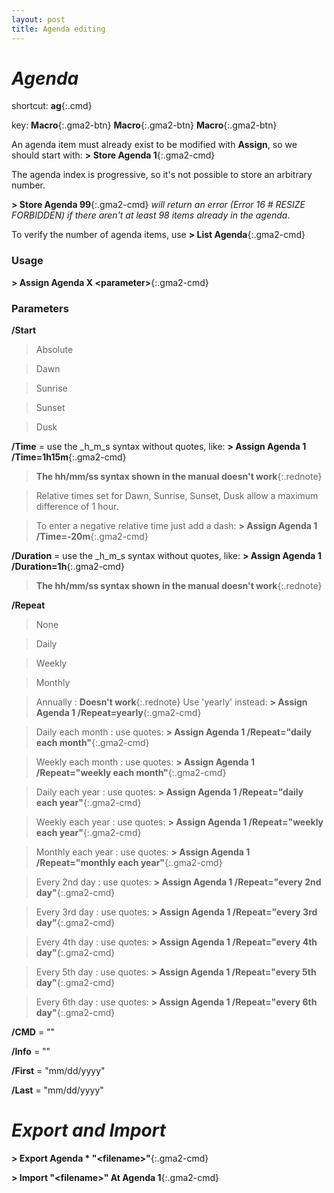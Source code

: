 ```yaml
---
layout: post
title: Agenda editing
---
```

# *Agenda*

shortcut: **ag**{:.cmd}

key: **Macro**{:.gma2-btn} **Macro**{:.gma2-btn} **Macro**{:.gma2-btn}

An agenda item must already exist to be modified with **Assign**, so we should start with: **\> Store Agenda 1**{:.gma2-cmd}

The agenda index is progressive, so it's not possible to store an arbitrary number.  

**\> Store Agenda 99**{:.gma2-cmd} _will return an error (Error 16 # RESIZE FORBIDDEN) if there aren't at least 98 items already in the agenda_.

To verify the number of agenda items, use **\> List Agenda**{:.gma2-cmd}

### Usage

**\> Assign Agenda X \<parameter\>**{:.gma2-cmd}

### Parameters

  **/Start**
  > Absolute

  > Dawn

  > Sunrise

  > Sunset

  > Dusk

  **/Time** = use the _h_m_s syntax without quotes, like: **\> Assign Agenda 1 /Time=1h15m**{:.gma2-cmd}

> **The hh/mm/ss syntax shown in the manual doesn't work**{:.rednote}

> Relative times set for Dawn, Sunrise, Sunset, Dusk allow a maximum difference of 1 hour.

> To enter a negative relative time just add a dash: **\> Assign Agenda 1 /Time=-20m**{:.gma2-cmd}

  **/Duration** = use the _h_m_s syntax without quotes, like: **\> Assign Agenda 1 /Duration=1h**{:.gma2-cmd}

> **The hh/mm/ss syntax shown in the manual doesn't work**{:.rednote}

  **/Repeat**
  > None

  > Daily

  > Weekly

  > Monthly

  > Annually :  **Doesn't work**{:.rednote} Use 'yearly' instead: **\> Assign Agenda 1 /Repeat=yearly**{:.gma2-cmd}

  > Daily each month : use quotes: **\> Assign Agenda 1 /Repeat="daily each month"**{:.gma2-cmd}

  > Weekly each month : use quotes: **\> Assign Agenda 1 /Repeat="weekly each month"**{:.gma2-cmd}

  > Daily each year : use quotes: **\> Assign Agenda 1 /Repeat="daily each year"**{:.gma2-cmd}

  > Weekly each year : use quotes: **\> Assign Agenda 1 /Repeat="weekly each year"**{:.gma2-cmd}

  > Monthly each year : use quotes: **\> Assign Agenda 1 /Repeat="monthly each year"**{:.gma2-cmd}

  > Every 2nd day : use quotes: **\> Assign Agenda 1 /Repeat="every 2nd day"**{:.gma2-cmd}

  > Every 3rd day : use quotes: **\> Assign Agenda 1 /Repeat="every 3rd day"**{:.gma2-cmd}

  > Every 4th day : use quotes: **\> Assign Agenda 1 /Repeat="every 4th day"**{:.gma2-cmd}

  > Every 5th day : use quotes: **\> Assign Agenda 1 /Repeat="every 5th day"**{:.gma2-cmd}

  > Every 6th day : use quotes: **\> Assign Agenda 1 /Repeat="every 6th day"**{:.gma2-cmd}

  **/CMD** = ""

  **/Info** = ""

  **/First** = "mm/dd/yyyy"

  **/Last** = "mm/dd/yyyy"

# *Export and Import*

**\> Export Agenda * "\<filename\>"**{:.gma2-cmd}

**\> Import "\<filename\>" At Agenda 1**{:.gma2-cmd}
